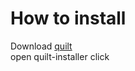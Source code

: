 # How to install

  Download [quilt]([quiltmc.org/](https://maven.quiltmc.org/repository/release/org/quiltmc/quilt-installer/latest/quilt-installer-latest.jar))  
open quilt-installer
click 
  
 
